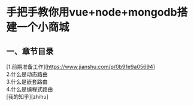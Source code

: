 # 手把手教你用vue+node+mongodb搭建一个小商城

一、章节目录
------

[1.前期准备工作][https://www.jianshu.com/p/0b91e9a05694]  
2.什么是动态路由  
3.什么是嵌套路由  
4.什么是编程式路由  
[我的知乎][zhihu]
